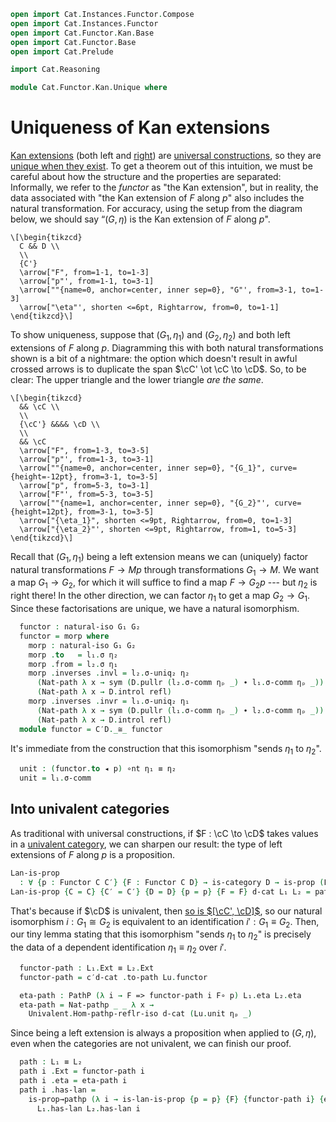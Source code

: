 ```agda
open import Cat.Instances.Functor.Compose
open import Cat.Instances.Functor
open import Cat.Functor.Kan.Base
open import Cat.Functor.Base
open import Cat.Prelude

import Cat.Reasoning

module Cat.Functor.Kan.Unique where
```

# Uniqueness of Kan extensions

[Kan extensions] (both left and [right]) are [universal constructions],
so they are [unique when they exist]. To get a theorem out of this
intuition, we must be careful about how the structure and the properties
are separated: Informally, we refer to the _functor_ as "the Kan
extension", but in reality, the data associated with "the Kan extension
of $F$ along $p$" also includes the natural transformation. For
accuracy, using the setup from the diagram below, we should say “$(G,
\eta)$ is the Kan extension of $F$ along $p$".

[Kan extensions]: Cat.Functor.Kan.Base.html
[right]: Cat.Functor.Kan.Base.html#right-kan-extensions
[universal constructions]: Cat.Functor.Representable.html
[unique when they exist]: 1Lab.HLevel.html#is-prop

~~~{.quiver .tall-15}
\[\begin{tikzcd}
  C && D \\
  \\
  {C'}
  \arrow["F", from=1-1, to=1-3]
  \arrow["p"', from=1-1, to=3-1]
  \arrow[""{name=0, anchor=center, inner sep=0}, "G"', from=3-1, to=1-3]
  \arrow["\eta"', shorten <=6pt, Rightarrow, from=0, to=1-1]
\end{tikzcd}\]
~~~

<!--
```agda
private variable
  o ℓ : Level
  C C′ D : Precategory o ℓ

module
  Lan-unique
    {p : Functor C C′} {F : Functor C D}
    {G₁ G₂ : Functor C′ D} {η₁ η₂}
    (l₁ : is-lan p F G₁ η₁)
    (l₂ : is-lan p F G₂ η₂)
  where

  private
    module l₁ = is-lan l₁
    module l₂ = is-lan l₂
    module D = Cat.Reasoning D
    module C′D = Cat.Reasoning Cat[ C′ , D ]

  open C′D._≅_
  open C′D.Inverses
```
-->

To show uniqueness, suppose that $(G_1, \eta_1)$ and $(G_2, \eta_2)$ and
both left extensions of $F$ along $p$. Diagramming this with both
natural transformations shown is a bit of a nightmare: the option which
doesn't result in awful crossed arrows is to duplicate the span $\cC'
\ot \cC \to \cD$. So, to be clear: The upper triangle and the lower
triangle _are the same_.

~~~{.quiver}
\[\begin{tikzcd}
  && \cC \\
  \\
  {\cC'} &&&& \cD \\
  \\
  && \cC
  \arrow["F", from=1-3, to=3-5]
  \arrow["p"', from=1-3, to=3-1]
  \arrow[""{name=0, anchor=center, inner sep=0}, "{G_1}", curve={height=-12pt}, from=3-1, to=3-5]
  \arrow["p", from=5-3, to=3-1]
  \arrow["F"', from=5-3, to=3-5]
  \arrow[""{name=1, anchor=center, inner sep=0}, "{G_2}"', curve={height=12pt}, from=3-1, to=3-5]
  \arrow["{\eta_1}", shorten <=9pt, Rightarrow, from=0, to=1-3]
  \arrow["{\eta_2}"', shorten <=9pt, Rightarrow, from=1, to=5-3]
\end{tikzcd}\]
~~~

Recall that $(G_1, \eta_1)$ being a left extension means we can
(uniquely) factor natural transformations $F \to Mp$ through
transformations $G_1 \to M$. We want a map $G_1 \to G_2$, for which it
will suffice to find a map $F \to G_2p$ --- but $\eta_2$ is right there!
In the other direction, we can factor $\eta_1$ to get a map $G_2 \to
G_1$. Since these factorisations are unique, we have a natural
isomorphism.

```agda
  functor : natural-iso G₁ G₂
  functor = morp where
    morp : natural-iso G₁ G₂
    morp .to   = l₁.σ η₂
    morp .from = l₂.σ η₁
    morp .inverses .invl = l₂.σ-uniq₂ η₂
      (Nat-path λ x → sym (D.pullr (l₂.σ-comm ηₚ _) ∙ l₁.σ-comm ηₚ _))
      (Nat-path λ x → D.introl refl)
    morp .inverses .invr = l₁.σ-uniq₂ η₁
      (Nat-path λ x → sym (D.pullr (l₁.σ-comm ηₚ _) ∙ l₂.σ-comm ηₚ _))
      (Nat-path λ x → D.introl refl)
  module functor = C′D._≅_ functor
```

It's immediate from the construction that this isomorphism "sends
$\eta_1$ to $\eta_2$".

```agda
  unit : (functor.to ◂ p) ∘nt η₁ ≡ η₂
  unit = l₁.σ-comm
```

## Into univalent categories

As traditional with universal constructions, if $F : \cC \to \cD$ takes
values in a [univalent category], we can sharpen our result: the type of
left extensions of $F$ along $p$ is a proposition.

[univalent category]: Cat.Univalent.html#univalent-categories

```agda
Lan-is-prop
  : ∀ {p : Functor C C′} {F : Functor C D} → is-category D → is-prop (Lan p F)
Lan-is-prop {C = C} {C′ = C′} {D = D} {p = p} {F = F} d-cat L₁ L₂ = path where
```

<!--
```agda
  module L₁ = Lan L₁
  module L₂ = Lan L₂
  module Lu = Lan-unique L₁.has-lan L₂.has-lan

  open Lan

  c′d-cat : is-category Cat[ C′ , D ]
  c′d-cat = Functor-is-category d-cat
```
-->

That's because if $\cD$ is univalent, then [so is $[\cC',
\cD]$][functor-is-category], so our natural isomorphism $i : G_1 \cong
G_2$ is equivalent to an identification $i' : G_1 \equiv G_2$. Then, our
tiny lemma stating that this isomorphism "sends $\eta_1$ to $\eta_2$" is
precisely the data of a dependent identification $\eta_1 \equiv \eta_2$
over $i'$.

[functor-is-category]: Cat.Instances.Functor.html#functor-is-category

```agda
  functor-path : L₁.Ext ≡ L₂.Ext
  functor-path = c′d-cat .to-path Lu.functor

  eta-path : PathP (λ i → F => functor-path i F∘ p) L₁.eta L₂.eta
  eta-path = Nat-pathp _ _ λ x →
    Univalent.Hom-pathp-reflr-iso d-cat (Lu.unit ηₚ _)
```

Since being a left extension is always a proposition when applied to
$(G, \eta)$, even when the categories are not univalent, we can finish
our proof.

```agda
  path : L₁ ≡ L₂
  path i .Ext = functor-path i
  path i .eta = eta-path i
  path i .has-lan =
    is-prop→pathp (λ i → is-lan-is-prop {p = p} {F} {functor-path i} {eta-path i})
      L₁.has-lan L₂.has-lan i
```

<!--
```agda
module
  Ran-unique
    {p : Functor C C′} {F : Functor C D}
    {G₁ G₂ : Functor C′ D} {ε₁ ε₂}
    (r₁ : is-ran p F G₁ ε₁)
    (r₂ : is-ran p F G₂ ε₂)
  where

  private
    module r₁ = is-ran r₁
    module r₂ = is-ran r₂
    module D = Cat.Reasoning D
    module C′D = Cat.Reasoning Cat[ C′ , D ]

  open C′D._≅_
  open C′D.Inverses

  functor : natural-iso G₁ G₂
  functor = morp where
    morp : natural-iso G₁ G₂
    morp .to   = r₂.σ ε₁
    morp .from = r₁.σ ε₂
    morp .inverses .invl = r₂.σ-uniq₂ ε₂
      (Nat-path λ x → sym (D.pulll (r₂.σ-comm ηₚ _) ∙ r₁.σ-comm ηₚ _))
      (Nat-path λ x → D.intror refl)
    morp .inverses .invr = r₁.σ-uniq₂ ε₁
      (Nat-path λ x → sym (D.pulll (r₁.σ-comm ηₚ _) ∙ r₂.σ-comm ηₚ _))
      (Nat-path λ x → D.intror refl)
  module functor = C′D._≅_ functor

  counit : ε₁ ∘nt (functor.from ◂ p) ≡ ε₂
  counit = r₁.σ-comm

Ran-is-prop
  : ∀ {p : Functor C C′} {F : Functor C D} → is-category D → is-prop (Ran p F)
Ran-is-prop {C = C} {C′ = C′} {D = D} {p = p} {F = F} d-cat R₁ R₂ = path where
  module R₁ = Ran R₁
  module R₂ = Ran R₂
  module Ru = Ran-unique R₁.has-ran R₂.has-ran

  open Ran

  c′d-cat : is-category Cat[ C′ , D ]
  c′d-cat = Functor-is-category d-cat

  fp : R₁.Ext ≡ R₂.Ext
  fp = c′d-cat .to-path Ru.functor

  εp : PathP (λ i → fp i F∘ p => F) R₁.eps R₂.eps
  εp = Nat-pathp _ _ λ x → Univalent.Hom-pathp-refll-iso d-cat (Ru.counit ηₚ _)

  path : R₁ ≡ R₂
  path i .Ext = fp i
  path i .eps = εp i
  path i .has-ran =
    is-prop→pathp (λ i → is-ran-is-prop {p = p} {F} {fp i} {εp i})
      R₁.has-ran R₂.has-ran i
```
-->
